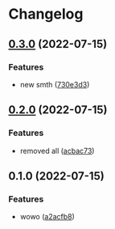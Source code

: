# Changelog

## [0.3.0](https://www.github.com/IgorShadurin/test/compare/v0.2.0...v0.3.0) (2022-07-15)


### Features

* new smth ([730e3d3](https://www.github.com/IgorShadurin/test/commit/730e3d3f86eea3b251dd2624f667e20d099f3bcb))

## [0.2.0](https://www.github.com/IgorShadurin/test/compare/v0.1.0...v0.2.0) (2022-07-15)


### Features

* removed all ([acbac73](https://www.github.com/IgorShadurin/test/commit/acbac73a68aa6e880e18585f04bfaa60e1972688))

## 0.1.0 (2022-07-15)


### Features

* wowo ([a2acfb8](https://www.github.com/IgorShadurin/test/commit/a2acfb8a5fd76b21b1ac4593d3a3da6285dc833d))
